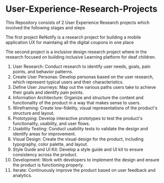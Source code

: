 # User-Experience-Research-Projects

This Repository consists of 2 User Experience Research projects which involved the following stages and steps 

The first project ReNotify is a research project for building a mobile application UX for maintaing all the digital coupons in one place

The second project is a inclusive design research project where in the research focused on building inclusive Learning platform for deaf children.

1. User Research: Conduct research to identify user needs, goals, pain points, and behavior patterns.
2. Create User Personas: Develop personas based on the user research, which represent typical users and their characteristics.
3. Define User Journeys: Map out the various paths users take to achieve their goals and identify pain points.
4. Information Architecture: Organize and structure the content and functionality of the product in a way that makes sense to users.
5. Wireframing: Create low-fidelity, visual representations of the product's structure and layout.
6. Prototyping: Develop interactive prototypes to test the product's functionality, usability, and user flows.
7. Usability Testing: Conduct usability tests to validate the design and identify areas for improvement.
8. Visual Design: Create the visual design for the product, including typography, color palette, and layout.
9. Style Guide and UI Kit: Develop a style guide and UI kit to ensure consistency across the product.
10. Development: Work with developers to implement the design and ensure the product is functioning properly.
11. Iterate: Continuously improve the product based on user feedback and analytics.
